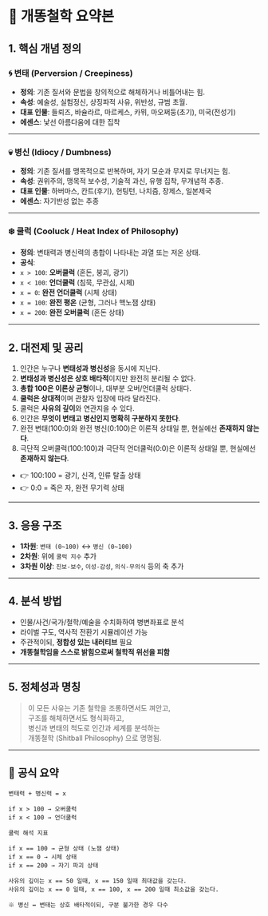 # 🧠 개똥철학 요약본

## 1. 핵심 개념 정의

### 🌀 변태 (Perversion / Creepiness)
- **정의**: 기존 질서와 문법을 창의적으로 해체하거나 비틀어내는 힘.
- **속성**: 예술성, 실험정신, 상징파적 사유, 위반성, 규범 초월.
- **대표 인물**: 들뢰즈, 바슐라르, 마르케스, 카뮈, 마오쩌둥(초기), 미국(전성기)
- **에센스**: 낯선 아름다움에 대한 집착

---

### 💀 병신 (Idiocy / Dumbness)
- **정의**: 기존 질서를 맹목적으로 반복하며, 자기 모순과 무지로 무너지는 힘.
- **속성**: 권위주의, 맹목적 보수성, 기술적 과신, 유행 집착, 무개념적 추종.
- **대표 인물**: 하버마스, 칸트(후기), 헌팅턴, 나치즘, 장제스, 일본제국
- **에센스**: 자기반성 없는 추종

---

### ❄️ 쿨럭 (Cooluck / Heat Index of Philosophy)
- **정의**: 변태력과 병신력의 총합이 나타내는 과열 또는 저온 상태.
- **공식**:  
- `x > 100`: **오버쿨럭** (혼돈, 붕괴, 광기)
- `x < 100`: **언더쿨럭** (침묵, 무관심, 시체)
- `x = 0`: **완전 언더쿨럭** (시체 상태)
- `x = 100`: **완전 평온** (균형, 그러나 핵노잼 상태)
- `x = 200`: **완전 오버쿨럭** (혼돈 상태)

---

## 2. 대전제 및 공리

1. 인간은 누구나 **변태성과 병신성**을 동시에 지닌다.
2. **변태성과 병신성은 상호 배타적**이지만 완전히 분리될 수 없다.
3. **총합 100은 이론상 균형**이나, 대부분 오버/언더쿨럭 상태다.
4. **쿨럭은 상대적**이며 관찰자 입장에 따라 달라진다.
5. 쿨럭은 **사유의 깊이**와 연관지을 수 있다.
6. 인간은 **무엇이 변태고 병신인지 명확히 구분하지 못한다**. 
7. 완전 변태(100:0)와 완전 병신(0:100)은 이론적 상태일 뿐, 현실에선 **존재하지 않는다**.
8. 극단적 오버쿨럭(100:100)과 극단적 언더쿨럭(0:0)은 이론적 상태일 뿐, 현실에선 **존재하지 않는다**.

- 👉 100:100 = 광기, 신격, 인류 탈출 상태
- 👉 0:0 = 죽은 자, 완전 무기력 상태

---

## 3. 응용 구조

- **1차원**: `변태 (0~100)` ↔ `병신 (0~100)`
- **2차원**: 위에 `쿨럭 지수` 추가
- **3차원 이상**: `진보-보수`, `이성-감성`, `의식-무의식` 등의 축 추가

---

## 4. 분석 방법

- 인물/사건/국가/철학/예술을 수치화하여 병변좌표로 분석
- 라이벌 구도, 역사적 전환기 시뮬레이션 가능
- 주관적이되, **정합성 있는 내러티브** 필요
- **개똥철학임을 스스로 밝힘으로써 철학적 위선을 피함**

---

## 5. 정체성과 명칭

> 이 모든 사유는 기존 철학을 조롱하면서도 껴안고,  
> 구조를 해체하면서도 형식화하고,  
> 병신과 변태의 척도로 인간과 세계를 분석하는  
> 개똥철학 (Shitball Philosophy) 으로 명명됨.

---

## 🧪 공식 요약

```text
변태력 + 병신력 = x

if x > 100 → 오버쿨럭
if x < 100 → 언더쿨럭

쿨럭 해석 지표

if x == 100 → 균형 상태 (노잼 상태)
if x == 0 → 시체 상태
if x == 200 → 자기 파괴 상태

사유의 깊이는 x == 50 일때, x == 150 일때 최대값을 갖는다.
사유의 깊이는 x == 0 일때, x == 100, x == 200 일때 최소값을 갖는다.

※ 병신 ↔ 변태는 상호 배타적이되, 구분 불가한 경우 다수
```

